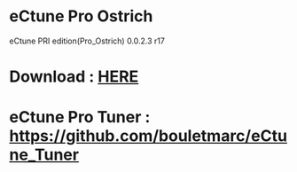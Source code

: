 # eCtune Pro Ostrich

eCtune PRI edition(Pro_Ostrich) 0.0.2.3 r17

# Download : [HERE][]


# eCtune Pro Tuner : https://github.com/bouletmarc/eCtune_Tuner


[HERE]: <https://github.com/bouletmarc/eCtune_Pro_Ostrich/archive/master.zip>
